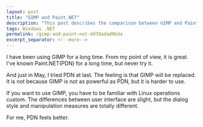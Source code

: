 ```yaml
---
layout: post
title: "GIMP and Paint.NET"
description: "This post describes the comparison between GIMP and Paint.NET."
tags: Windows .NET
permalink: /gimp-and-paint-net-dd78adad0bda
excerpt_separator: <!--more-->
---
```


I have been using GIMP for a long time. From my point of view, it is great. I've known Paint.NET(PDN) for a long time, but never try it.

And just in May, I tried PDN at last. The feeling is that GIMP will be replaced. It is not because GIMP is not as powerful as PDN, but it is harder to use.

If you want to use GIMP, you have to be familiar with Linux operations custom. The differences between user interface are slight, but the dialog style and manipulation measures are totally different.

For me, PDN feels better.


<!--more-->